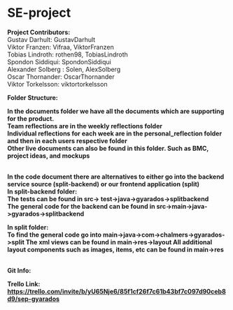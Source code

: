 # SE-project

<strong>Project Contributors:</strong></br>
Gustav Darhult: GustavDarhult </br>
Viktor Franzen: Vifraa, ViktorFranzen </br>
Tobias Lindroth: rothen98, TobiasLindroth </br>
Spondon Siddiqui: SpondonSiddiqui </br>
Alexander Solberg : Solen, AlexSolberg </br>
Oscar Thornander: OscarThornander </br>
Viktor Torkelsson: viktortorkelsson </br>

<strong>Folder Structure:<strong></br>
 
   In the documents folder we have all the documents which are supporting for the product. </br>
    Team reflections are in the weekly reflections folder </br>
    Individual reflections for each week are in the personal_reflection folder and then in each users respective folder</br>
    Other live documents can also be found in this folder. Such as BMC, project ideas, and mockups</br>
    </br>
  
  
   In the code document there are alternatives to either go into the backend service source (split-backend) or our frontend application (split) </br>
    <strong>In split-backend folder:<strong></br>
    The tests can be found in src-> test->java->gyarados->splitbackend</br>
    The general code for the backend can be found in src->main->java->gyarados->splitbackend</br>
    
   <strong>In split folder:<strong></br>
   To find the general code go into main->java->com->chalmers->gyarados->split
    The xml views can be found in main->res->layout
    All additional layout components such as images, items, etc can be found in main->res</br>
    </br>
  
  
<strong>Git Info:<strong></br>
  


Trello Link:</br>
https://trello.com/invite/b/yU65Nje6/85f1cf26f7c61b43bf7c097d90ceb8d9/sep-gyarados
